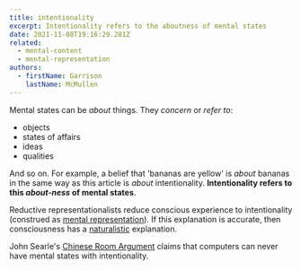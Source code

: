 ```yaml
---
title: intentionality
excerpt: Intentionality refers to the aboutness of mental states
date: 2021-11-08T19:16:29.281Z
related:
  - mental-content
  - mental-representation
authors:
  - firstName: Garrison
    lastName: McMullen
---
```

Mental states can be *about* things. They *concern* or *refer to*:

* objects
* states of affairs
* ideas
* qualities

And so on. For example, a belief that 'bananas are yellow' is *about* bananas in the same way as this article is *about* intentionality. **Intentionality refers to this *about-ness* of mental states**.

Reductive representationalists reduce conscious experience to intentionality (construed as [mental representation](/posts/mental-representation/)). If this explanation is accurate, then consciousness has a [naturalistic](https://plato.stanford.edu/entries/naturalism/) explanation.

John Searle's [Chinese Room Argument](https://plato.stanford.edu/entries/chinese-room/#Inte) claims that computers can never have mental states with intentionality.
